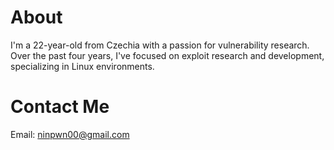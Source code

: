 # About
I'm a 22-year-old from Czechia with a passion for vulnerability research. Over
the past four years, I've focused on exploit research and development,
specializing in Linux environments.

# Contact Me

Email: ninpwn00@gmail.com